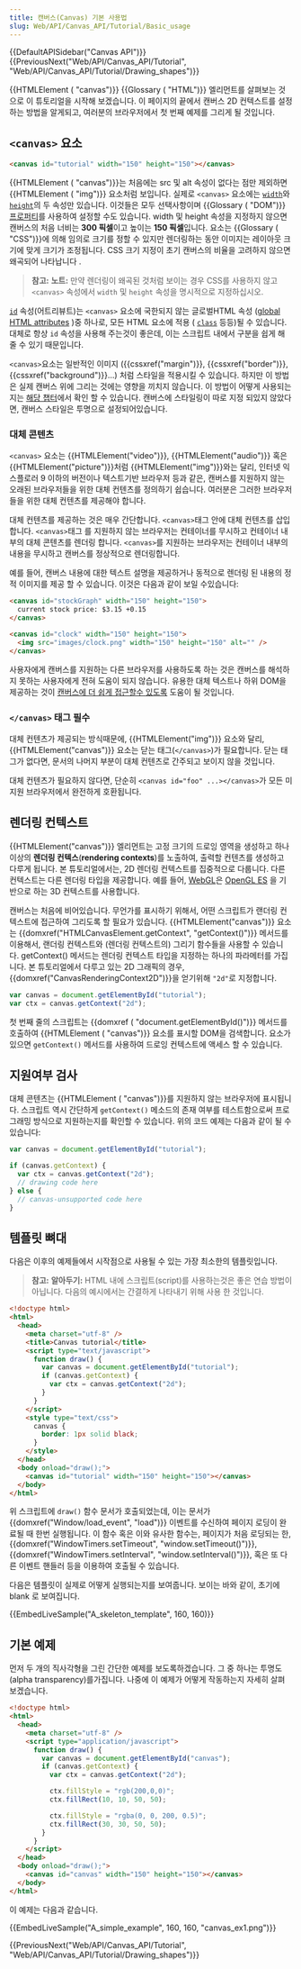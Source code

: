 ```yaml
---
title: 캔버스(Canvas) 기본 사용법
slug: Web/API/Canvas_API/Tutorial/Basic_usage
---
```


{{DefaultAPISidebar("Canvas API")}} {{PreviousNext("Web/API/Canvas_API/Tutorial", "Web/API/Canvas_API/Tutorial/Drawing_shapes")}}

{{HTMLElement ( "canvas")}} {{Glossary ( "HTML")}} 엘리먼트를 살펴보는 것으로 이 튜토리얼을 시작해 보겠습니다. 이 페이지의 끝에서 캔버스 2D 컨텍스트를 설정하는 방법을 알게되고, 여러분의 브라우저에서 첫 번째 예제를 그리게 될 것입니다.

## `<canvas>` 요소

```html
<canvas id="tutorial" width="150" height="150"></canvas>
```

{{HTMLElement ( "canvas")}}는 처음에는 src 및 alt 속성이 없다는 점만 제외하면 {{HTMLElement ( "img")}} 요소처럼 보입니다. 실제로 `<canvas>` 요소에는 [`width`](/ko/docs/Web/HTML/Element/canvas#width)와 [`height`](/ko/docs/Web/HTML/Element/canvas#height)의 두 속성만 있습니다. 이것들은 모두 선택사항이며 {{Glossary ( "DOM")}} [프로퍼티](/ko/docs/Web/API/HTMLCanvasElement)를 사용하여 설정할 수도 있습니다. width 및 height 속성을 지정하지 않으면 캔버스의 처음 너비는 **300 픽셀**이고 높이는 **150 픽셀**입니다. 요소는 {{Glossary ( "CSS")}}에 의해 임의로 크기를 정할 수 있지만 렌더링하는 동안 이미지는 레이아웃 크기에 맞게 크기가 조정됩니다. CSS 크기 지정이 초기 캔버스의 비율을 고려하지 않으면 왜곡되어 나타납니다 .

> **참고:** **노트:** 만약 렌더링이 왜곡된 것처럼 보이는 경우 CSS를 사용하지 않고 `<canvas>` 속성에서 `width` 및 `height` 속성을 명시적으로 지정하십시오.

[`id`](/ko/docs/Web/HTML/Global_attributes/id) 속성(어트리뷰트)는 `<canvas>` 요소에 국한되지 않는 글로벌HTML 속성 ([global HTML attributes](/ko/docs/Web/HTML/Global_attributes) )중 하나로, 모든 HTML 요소에 적용 ( [`class`](/ko/docs/Web/HTML/Global_attributes/class) 등등)될 수 있습니다. 대체로 항상 `id` 속성을 사용해 주는것이 좋은데, 이는 스크립트 내에서 구분을 쉽게 해 줄 수 있기 때문입니다.

`<canvas>`요소는 일반적인 이미지 ({{cssxref("margin")}}, {{cssxref("border")}}, {{cssxref("background")}}…) 처럼 스타일을 적용시킬 수 있습니다. 하지만 이 방법은 실제 캔버스 위에 그리는 것에는 영향을 끼치지 않습니다. 이 방법이 어떻게 사용되는지는 [해당 챕터](/ko/docs/Web/API/Canvas_API/Tutorial/Applying_styles_and_colors)에서 확인 할 수 있습니다. 캔버스에 스타일링이 따로 지정 되있지 않았다면, 캔버스 스타일은 투명으로 설정되어있습니다.

### 대체 콘텐츠

`<canvas>` 요소는 {{HTMLElement("video")}}, {{HTMLElement("audio")}} 혹은 {{HTMLElement("picture")}}처럼 {{HTMLElement("img")}}와는 달리, 인터넷 익스플로러 9 이하의 버전이나 텍스트기반 브라우저 등과 같은, 캔버스를 지원하지 않는 오래된 브라우저들을 위한 대체 컨텐츠를 정의하기 쉽습니다. 여러분은 그러한 브라우저들을 위한 대체 컨텐츠를 제공해야 합니다.

대체 컨텐츠를 제공하는 것은 매우 간단합니다. `<canvas>`태그 안에 대체 컨텐츠를 삽입합니다. `<canvas>`태그 를 지원하지 않는 브라우저는 컨테이너를 무시하고 컨테이너 내부의 대체 콘텐츠를 렌더링 합니다. `<canvas>`를 지원하는 브라우저는 컨테이너 내부의 내용을 무시하고 캔버스를 정상적으로 렌더링합니다.

예를 들어, 캔버스 내용에 대한 텍스트 설명을 제공하거나 동적으로 렌더링 된 내용의 정적 이미지를 제공 할 수 있습니다. 이것은 다음과 같이 보일 수있습니다:

```html
<canvas id="stockGraph" width="150" height="150">
  current stock price: $3.15 +0.15
</canvas>

<canvas id="clock" width="150" height="150">
  <img src="images/clock.png" width="150" height="150" alt="" />
</canvas>
```

사용자에게 캔버스를 지원하는 다른 브라우저를 사용하도록 하는 것은 캔버스를 해석하지 못하는 사용자에게 전혀 도움이 되지 않습니다. 유용한 대체 텍스트나 하위 DOM을 제공하는 것이 [캔버스에 더 쉽게 접근할수 있도록](/ko/docs/Web/API/Canvas_API/Tutorial/Hit_regions_and_accessibility) 도움이 될 것입니다.

### `</canvas>` 태그 필수

대체 컨텐츠가 제공되는 방식때문에, {{HTMLElement("img")}} 요소와 달리, {{HTMLElement("canvas")}} 요소는 닫는 태그(`</canvas>`)가 필요합니다. 닫는 태그가 없다면, 문서의 나머지 부분이 대체 컨텐츠로 간주되고 보이지 않을 것입니다.

대체 컨텐츠가 필요하지 않다면, 단순히 `<canvas id="foo" ...></canvas>`가 모든 미지원 브라우저에서 완전하게 호환됩니다.

## 렌더링 컨텍스트

{{HTMLElement("canvas")}} 엘리먼트는 고정 크기의 드로잉 영역을 생성하고 하나 이상의 **렌더링 컨텍스**(**rendering contexts**)를 노출하여, 출력할 컨텐츠를 생성하고 다루게 됩니다. 본 튜토리얼에서는, 2D 렌더링 컨텍스트를 집중적으로 다룹니다. 다른 컨텍스트는 다른 렌더링 타입을 제공합니다. 예를 들어, [WebGL](/ko/docs/Web/WebGL)은 [OpenGL ES](http://www.khronos.org/opengles/) 을 기반으로 하는 3D 컨텍스트를 사용합니다.

캔버스는 처음에 비어있습니다. 무언가를 표시하기 위해서, 어떤 스크립트가 랜더링 컨텍스트에 접근하여 그리도록 할 필요가 있습니다. {{HTMLElement("canvas")}} 요소는 {{domxref("HTMLCanvasElement.getContext", "getContext()")}} 메서드를 이용해서, 랜더링 컨텍스트와 (렌더링 컨텍스트의) 그리기 함수들을 사용할 수 있습니다. getContext() 메서드는 렌더링 컨텍스트 타입을 지정하는 하나의 파라메터를 가집니다. 본 튜토리얼에서 다루고 있는 2D 그래픽의 경우, {{domxref("CanvasRenderingContext2D")}}을 얻기위해 `"2d"`로 지정합니다.

```js
var canvas = document.getElementById("tutorial");
var ctx = canvas.getContext("2d");
```

첫 번째 줄의 스크립트는 {{domxref ( "document.getElementById()")}} 메서드를 호출하여 {{HTMLElement ( "canvas")}} 요소를 표시할 DOM을 검색합니다. 요소가 있으면 `getContext()` 메서드를 사용하여 드로잉 컨텍스트에 액세스 할 수 있습니다.

## 지원여부 검사

대체 콘텐츠는 {{HTMLElement ( "canvas")}}를 지원하지 않는 브라우저에 표시됩니다. 스크립트 역시 간단하게 `getContext()` 메소드의 존재 여부를 테스트함으로써 프로그래밍 방식으로 지원하는지를 확인할 수 있습니다. 위의 코드 예제는 다음과 같이 될 수 있습니다:

```js
var canvas = document.getElementById("tutorial");

if (canvas.getContext) {
  var ctx = canvas.getContext("2d");
  // drawing code here
} else {
  // canvas-unsupported code here
}
```

## 템플릿 뼈대

다음은 이후의 예제들에서 시작점으로 사용될 수 있는 가장 최소한의 템플릿입니다.

> **참고:** **알아두기:** HTML 내에 스크립트(script)를 사용하는것은 좋은 연습 방법이 아닙니다. 다음의 예시에서는 간결하게 나타내기 위해 사용 한 것입니다.

```html
<!doctype html>
<html>
  <head>
    <meta charset="utf-8" />
    <title>Canvas tutorial</title>
    <script type="text/javascript">
      function draw() {
        var canvas = document.getElementById("tutorial");
        if (canvas.getContext) {
          var ctx = canvas.getContext("2d");
        }
      }
    </script>
    <style type="text/css">
      canvas {
        border: 1px solid black;
      }
    </style>
  </head>
  <body onload="draw();">
    <canvas id="tutorial" width="150" height="150"></canvas>
  </body>
</html>
```

위 스크립트에 `draw()` 함수 문서가 호출되었는데, 이는 문서가 {{domxref("Window/load_event", "load")}} 이벤트를 수신하여 페이지 로딩이 완료될 때 한번 실행됩니다. 이 함수 혹은 이와 유사한 함수는, 페이지가 처음 로딩되는 한, {{domxref("WindowTimers.setTimeout", "window.setTimeout()")}}, {{domxref("WindowTimers.setInterval", "window.setInterval()")}}, 혹은 또 다른 이벤트 핸들러 등을 이용하여 호출될 수 있습니다.

다음은 템플릿이 실제로 어떻게 실행되는지를 보여줍니다. 보이는 바와 같이, 초기에 blank 로 보여집니다.

{{EmbedLiveSample("A_skeleton_template", 160, 160)}}

## 기본 예제

먼저 두 개의 직사각형을 그린 간단한 예제를 보도록하겠습니다. 그 중 하나는 투명도(alpha transparency)를가집니다. 나중에 이 예제가 어떻게 작동하는지 자세히 살펴 보겠습니다.

```html
<!doctype html>
<html>
  <head>
    <meta charset="utf-8" />
    <script type="application/javascript">
      function draw() {
        var canvas = document.getElementById("canvas");
        if (canvas.getContext) {
          var ctx = canvas.getContext("2d");

          ctx.fillStyle = "rgb(200,0,0)";
          ctx.fillRect(10, 10, 50, 50);

          ctx.fillStyle = "rgba(0, 0, 200, 0.5)";
          ctx.fillRect(30, 30, 50, 50);
        }
      }
    </script>
  </head>
  <body onload="draw();">
    <canvas id="canvas" width="150" height="150"></canvas>
  </body>
</html>
```

이 예제는 다음과 같습니다.

{{EmbedLiveSample("A_simple_example", 160, 160, "canvas_ex1.png")}}

{{PreviousNext("Web/API/Canvas_API/Tutorial", "Web/API/Canvas_API/Tutorial/Drawing_shapes")}}
